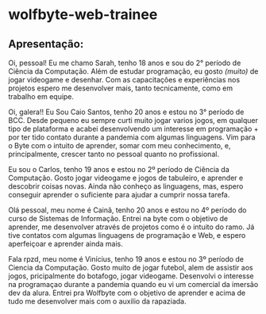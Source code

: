 # wolfbyte-web-trainee

## Apresentação: 

 Oi, pessoal! Eu me chamo Sarah, tenho 18 anos e sou do 2° período de Ciência da Computação.
 Além de estudar programação, eu gosto *(muito)* de jogar videogame e desenhar. 
 Com as capacitações e experiências nos projetos espero me desenvolver mais, tanto tecnicamente, como em trabalho em equipe.

Oi, galera!! Eu Sou Caio Santos, tenho 20 anos e estou no 3° período de BCC.
Desde pequeno eu sempre curti muito jogar varios jogos, em qualquer tipo de plataforma e acabei desenvolvendo um interesse em programação +
por ter tido contato durante a pandemia com algumas linguagens.
Vim para o Byte com o intuito de aprender, somar com meu conhecimento, e, principalmente, crescer tanto no pessoal quanto no profissional.

Eu sou o Carlos, tenho 19 anos e estou no 2º período de Ciência da Computação.
Gosto jogar videogame e jogos de tabuleiro, e aprender e descobrir coisas novas.
Ainda não conheço as linguagens, mas, espero conseguir aprender o suficiente para ajudar a cumprir nossa tarefa.

Olá pessoal, meu nome é Cainã, tenho 20 anos e estou no 4º período do curso de Sistemas de Informação. Entrei na byte com o objetivo de aprender, me desenvolver através de projetos como é o intuito do ramo. Já tive contatos com algumas linguagens de programação e Web, e espero aperfeiçoar e aprender ainda mais.    

Fala rpzd, meu nome é Vinícius, tenho 19 anos e estou no 3º período de Ciencia da Computação.
Gosto muito de jogar futebol, alem de assistir aos jogos, pricipalmente do botafogo, jogar videogame. Desenvolvi o interesse na programaçao durante a pandemia quando eu vi um comercial da imersão dev da alura.
Entrei pra Wolfbyte com o objetivo de aprender e acima de tudo me desenvolver mais com o auxilio da rapaziada. 
